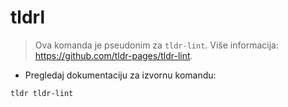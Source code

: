 # tldrl

> Ova komanda je pseudonim za `tldr-lint`.
> Više informacija: <https://github.com/tldr-pages/tldr-lint>.

- Pregledaj dokumentaciju za izvornu komandu:

`tldr tldr-lint`
